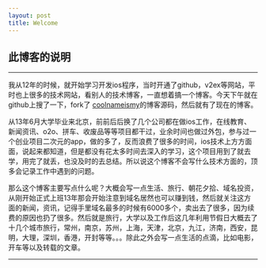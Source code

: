 ```yaml
---
layout: post
title: Welcome
---
```


## 此博客的说明
----

我从12年的时候，就开始学习开发ios程序，当时开通了github，v2ex等网站，平时也上很多的技术网站，看别人的技术博客，一直想着搞一个博客。今天下午就在github上搜了一下，fork了 [coolnameismy](https://github.com/coolnameismy/coolnameismy.github.io)的博客源码，然后就有了现在的博客。

从13年6月大学毕业来北京，前前后后换了几个公司都在做ios工作，在线教育、新闻资讯、o2o、拼车、收废品等等项目都干过，业余时间也做过外包，参与过一个创业项目二次元的app，做的多了，反而浪费了很多的时间，ios技术上方方面面，说起来都知道，但是都没有花太多时间去深入的学习，这个项目用到了就去学，用完了就丢，也没及时的去总结。所以说这个博客不会写什么技术方面的，顶多会记录工作中遇到的问题。

那么这个博客主要写点什么呢？大概会写一点生活、旅行、朝花夕拾、域名投资，从刚开始正式上班13年那会开始注意到域名居然也可以赚到钱，然后就关注这方面的新闻，资讯，记得手里域名最多的时候有6000多个，卖出去了很多，因为续费的原因也扔了很多。然后就是旅行，大学以及工作后这几年利用节假日大概去了十几个城市旅行，常州，南京，苏州，上海，天津，北京，九江，济南，西安，昆明，大理，深圳，香港，开封等等。。。除此之外会写一点生活的点滴，比如电影，开车等以及转载的文章。


---
